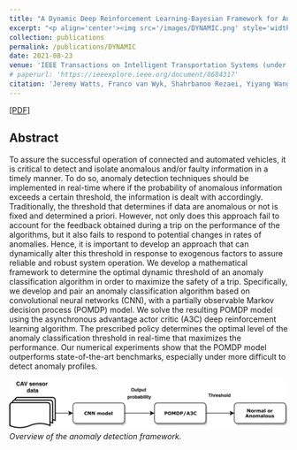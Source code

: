 ```yaml
---
title: "A Dynamic Deep Reinforcement Learning-Bayesian Framework for Anomaly Detection"
excerpt: "<p align='center'><img src='/images/DYNAMIC.png' style='width: 500px;'></p>"
collection: publications
permalink: /publications/DYNAMIC
date: 2021-08-23
venue: 'IEEE Transactions on Intelligent Transportation Systems (under review)'
# paperurl: 'https://ieeexplore.ieee.org/document/8684317'
citation: 'Jeremy Watts, Franco van Wyk, Shahrbanoo Rezaei, Yiyang Wang, Anahita Khojandi, Neda Masoud. &quot;A Dynamic Deep Reinforcement Learning-Bayesian Framework for Anomaly Detection.&quot; <i>DOI: 10.13140/RG.2.2.35285.55526</i>'
---
```


[[PDF]](https://www.researchgate.net/publication/349376559_A_Dynamic_Deep_Reinforcement_Learning-Bayesian_Framework_for_Anomaly_Detection)


## Abstract
To assure the successful operation of connected and automated vehicles, it is critical to detect and isolate anomalous and/or faulty information in a timely manner. To do so, anomaly detection techniques should be implemented in real-time where if the probability of anomalous information exceeds a certain threshold, the information is dealt with accordingly. Traditionally, the threshold that determines if data are anomalous or not is fixed and determined a priori. However, not only does this approach fail to account for the feedback obtained during a trip on the performance of the algorithms, but it also fails to respond to potential changes in rates of anomalies. Hence, it is important to develop an approach that can dynamically alter this threshold in response to exogenous factors to assure reliable and robust system operation. We develop a mathematical framework to determine the optimal dynamic threshold of an anomaly classification algorithm in order to maximize the safety of a trip. Specifically, we develop and pair an anomaly classification algorithm based on convolutional neural networks (CNN), with a partially observable Markov decision process (POMDP) model. We solve the resulting POMDP model using the asynchronous advantage actor critic (A3C) deep reinforcement learning algorithm. The prescribed policy determines the optimal level of the anomaly classification threshold in real-time that maximizes the performance. Our numerical experiments show that the POMDP model outperforms state-of-the-art benchmarks, especially under more difficult to detect anomaly profiles.

![](/images/DYNAMIC.png)
<br/><i>Overview of the anomaly detection framework.</i>